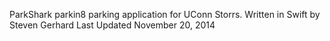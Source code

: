 ParkShark parkin8 parking application for UConn Storrs.
Written in Swift by Steven Gerhard
Last Updated November 20, 2014
